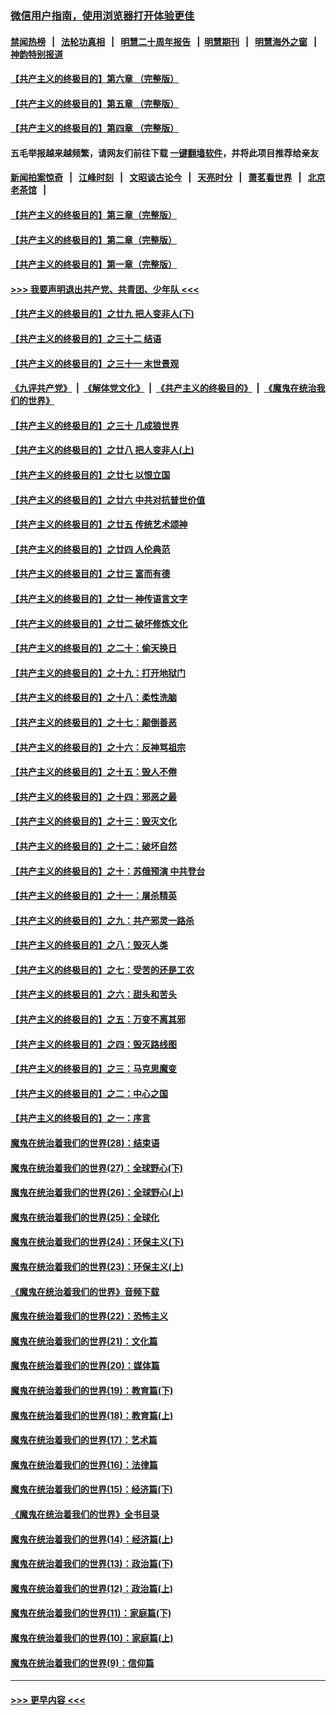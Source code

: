 ### [微信用户指南，使用浏览器打开体验更佳](https://github.com/gfw-breaker/banned-news1/blob/master/indexes/wechat-guide.md?t=0)
#### [禁闻热榜](热点新闻.md?t=0)  &nbsp;&nbsp;|&nbsp;&nbsp; [法轮功真相](https://github.com/gfw-breaker/truth/blob/master/README.md?t=0) &nbsp;&nbsp;|&nbsp;&nbsp; [明慧二十周年报告](https://github.com/gfw-breaker/mh-reports/blob/master/README.md?t=0) &nbsp;&nbsp;|&nbsp;&nbsp;[明慧期刊](https://github.com/gfw-breaker/mh-qikan) &nbsp;&nbsp;|&nbsp;&nbsp; [明慧海外之窗](https://github.com/gfw-breaker/mh-news/blob/master/README.md?t=0) &nbsp;&nbsp;|&nbsp;&nbsp; [神韵特别报道](https://github.com/gfw-breaker/mh-news/blob/master/shenyun.md?t=0)
#### [【共产主义的终极目的】第六章 （完整版）](../pages/nsc422/n11428913.md?t=02050822) 
#### [【共产主义的终极目的】第五章 （完整版）](../pages/nsc422/n11428912.md?t=02050822) 
#### [【共产主义的终极目的】第四章 （完整版）](../pages/nsc422/n11428907.md?t=02050822) 
#### 五毛举报越来越频繁，请网友们前往下载 [一键翻墙软件](https://github.com/gfw-breaker/ssr-accounts)，并将此项目推荐给亲友
#### [新闻拍案惊奇](https://github.com/gfw-breaker/banned-news1/blob/master/pages/link4.md) &nbsp;&nbsp;|&nbsp;&nbsp; [江峰时刻](https://github.com/gfw-breaker/banned-news1/blob/master/pages/link4.md) &nbsp;&nbsp;|&nbsp;&nbsp; [文昭谈古论今](https://github.com/gfw-breaker/banned-news1/blob/master/pages/link4.md) &nbsp;&nbsp;|&nbsp;&nbsp; [天亮时分](https://github.com/gfw-breaker/banned-news1/blob/master/pages/link4.md) &nbsp;&nbsp;|&nbsp;&nbsp; [萧茗看世界](https://github.com/gfw-breaker/banned-news1/blob/master/pages/link4.md) &nbsp;&nbsp;|&nbsp;&nbsp; [北京老茶馆](https://github.com/gfw-breaker/banned-news1/blob/master/pages/link4.md) &nbsp;&nbsp;|&nbsp;&nbsp; 
#### [【共产主义的终极目的】第三章（完整版）](../pages/nsc422/n11428848.md?t=02050822) 
#### [【共产主义的终极目的】第二章（完整版）](../pages/nsc422/n11428831.md?t=02050822) 
#### [【共产主义的终极目的】第一章（完整版）](../pages/nsc422/n11417651.md?t=02050822) 
#### [>>> 我要声明退出共产党、共青团、少年队 <<<](https://github.com/begood0513/goodnews/blob/master/quit/letter.md) 
#### [【共产主义的终极目的】之廿九 把人变非人(下)](../pages/nsc422/n11344140.md?t=02050822) 
#### [【共产主义的终极目的】之三十二 结语](../pages/nsc422/n11360535.md?t=02050822) 
#### [【共产主义的终极目的】之三十一 末世景观](../pages/nsc422/n11351129.md?t=02050822) 
#### [《九评共产党》](https://github.com/begood0513/9ping.md/blob/master/README.md) &nbsp;|&nbsp; [《解体党文化》](../../../../jtdwh.md/blob/master/README.md)  &nbsp;|&nbsp; [《共产主义的终极目的》](../../../../gczydzjmd.md/blob/master/README.md) &nbsp;|&nbsp; [《魔鬼在统治我们的世界》](../../../../mgztzwmdsj.md/blob/master/README.md) 
#### [【共产主义的终极目的】之三十 几成狼世界](../pages/nsc422/n11348280.md?t=02050822) 
#### [【共产主义的终极目的】之廿八 把人变非人(上)](../pages/nsc422/n11340492.md?t=02050822) 
#### [【共产主义的终极目的】之廿七 以恨立国](../pages/nsc422/n11336944.md?t=02050822) 
#### [【共产主义的终极目的】之廿六 中共对抗普世价值](../pages/nsc422/n11324785.md?t=02050822) 
#### [【共产主义的终极目的】之廿五 传统艺术颂神](../pages/nsc422/n11296396.md?t=02050822) 
#### [【共产主义的终极目的】之廿四 人伦典范](../pages/nsc422/n11296397.md?t=02050822) 
#### [【共产主义的终极目的】之廿三 富而有德](../pages/nsc422/n11283598.md?t=02050822) 
#### [【共产主义的终极目的】之廿一 神传语言文字](../pages/nsc422/n11263265.md?t=02050822) 
#### [【共产主义的终极目的】之廿二 破坏修炼文化](../pages/nsc422/n11245728.md?t=02050822) 
#### [【共产主义的终极目的】之二十：偷天换日](../pages/nsc422/n11238846.md?t=02050822) 
#### [【共产主义的终极目的】之十九：打开地狱门](../pages/nsc422/n11206376.md?t=02050822) 
#### [【共产主义的终极目的】之十八：柔性洗脑](../pages/nsc422/n11199994.md?t=02050822) 
#### [【共产主义的终极目的】之十七：颠倒善恶](../pages/nsc422/n11179782.md?t=02050822) 
#### [【共产主义的终极目的】之十六：反神骂祖宗](../pages/nsc422/n11166798.md?t=02050822) 
#### [【共产主义的终极目的】之十五：毁人不倦](../pages/nsc422/n11166792.md?t=02050822) 
#### [【共产主义的终极目的】之十四：邪恶之最](../pages/nsc422/n11150249.md?t=02050822) 
#### [【共产主义的终极目的】之十三：毁灭文化](../pages/nsc422/n11135227.md?t=02050822) 
#### [【共产主义的终极目的】之十二：破坏自然](../pages/nsc422/n11135214.md?t=02050822) 
#### [【共产主义的终极目的】之十：苏俄预演 中共登台](../pages/nsc422/n11118424.md?t=02050822) 
#### [【共产主义的终极目的】之十一：屠杀精英](../pages/nsc422/n11118442.md?t=02050822) 
#### [【共产主义的终极目的】之九：共产邪灵一路杀](../pages/nsc422/n11114139.md?t=02050822) 
#### [【共产主义的终极目的】之八：毁灭人类](../pages/nsc422/n11108503.md?t=02050822) 
#### [【共产主义的终极目的】之七：受苦的还是工农](../pages/nsc422/n11101809.md?t=02050822) 
#### [【共产主义的终极目的】之六：甜头和苦头](../pages/nsc422/n11096971.md?t=02050822) 
#### [【共产主义的终极目的】之五：万变不离其邪](../pages/nsc422/n11091285.md?t=02050822) 
#### [【共产主义的终极目的】之四：毁灭路线图](../pages/nsc422/n11086284.md?t=02050822) 
#### [【共产主义的终极目的】之三：马克思魔变](../pages/nsc422/n11061941.md?t=02050822) 
#### [【共产主义的终极目的】之二：中心之国](../pages/nsc422/n11047728.md?t=02050822) 
#### [【共产主义的终极目的】之一：序言](../pages/nsc422/n11086077.md?t=02050822) 
#### [魔鬼在统治着我们的世界(28)：结束语](../pages/nsc422/n10936246.md?t=02050822) 
#### [魔鬼在统治着我们的世界(27)：全球野心(下)](../pages/nsc422/n10928319.md?t=02050822) 
#### [魔鬼在统治着我们的世界(26)：全球野心(上)](../pages/nsc422/n10900318.md?t=02050822) 
#### [魔鬼在统治着我们的世界(25)：全球化](../pages/nsc422/n10788205.md?t=02050822) 
#### [魔鬼在统治着我们的世界(24)：环保主义(下)](../pages/nsc422/n10695307.md?t=02050822) 
#### [魔鬼在统治着我们的世界(23)：环保主义(上)](../pages/nsc422/n10688613.md?t=02050822) 
#### [《魔鬼在统治着我们的世界》音频下载](../pages/nsc422/n10635553.md?t=02050822) 
#### [魔鬼在统治着我们的世界(22)：恐怖主义](../pages/nsc422/n10614727.md?t=02050822) 
#### [魔鬼在统治着我们的世界(21)：文化篇](../pages/nsc422/n10597706.md?t=02050822) 
#### [魔鬼在统治着我们的世界(20)：媒体篇](../pages/nsc422/n10586579.md?t=02050822) 
#### [魔鬼在统治着我们的世界(19)：教育篇(下)](../pages/nsc422/n10564808.md?t=02050822) 
#### [魔鬼在统治着我们的世界(18)：教育篇(上)](../pages/nsc422/n10526970.md?t=02050822) 
#### [魔鬼在统治着我们的世界(17)：艺术篇](../pages/nsc422/n10499093.md?t=02050822) 
#### [魔鬼在统治着我们的世界(16)：法律篇](../pages/nsc422/n10485969.md?t=02050822) 
#### [魔鬼在统治着我们的世界(15)：经济篇(下)](../pages/nsc422/n10469975.md?t=02050822) 
#### [《魔鬼在统治着我们的世界》全书目录](../pages/nsc422/n10464261.md?t=02050822) 
#### [魔鬼在统治着我们的世界(14)：经济篇(上)](../pages/nsc422/n10457370.md?t=02050822) 
#### [魔鬼在统治着我们的世界(13)：政治篇(下)](../pages/nsc422/n10448270.md?t=02050822) 
#### [魔鬼在统治着我们的世界(12)：政治篇(上)](../pages/nsc422/n10444576.md?t=02050822) 
#### [魔鬼在统治着我们的世界(11)：家庭篇(下)](../pages/nsc422/n10440961.md?t=02050822) 
#### [魔鬼在统治着我们的世界(10)：家庭篇(上)](../pages/nsc422/n10435448.md?t=02050822) 
#### [魔鬼在统治着我们的世界(9)：信仰篇](../pages/nsc422/n10432159.md?t=02050822) 

----
#### [ >>> 更早内容 <<< ](../indexes/nsc422-earlier.md)

